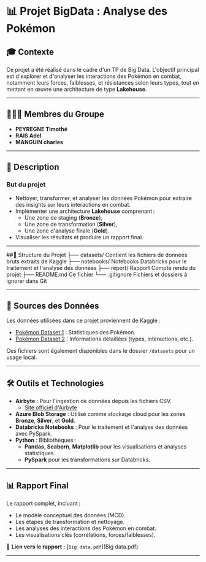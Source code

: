 # 📊 **Projet BigData : Analyse des Pokémon**

## 🎓 **Contexte**
Ce projet a été réalisé dans le cadre d'un TP de Big Data. L'objectif principal est d'explorer et d'analyser les interactions des Pokémon en combat, notamment leurs forces, faiblesses, et résistances selon leurs types, tout en mettant en œuvre une architecture de type **Lakehouse**.

---

## 🧑‍🤝‍🧑 **Membres du Groupe**
- **PEYREGNE Timothé**
- **RAIS Adel**
- **MANGUIN charles**

---

## 📝 **Description**
### **But du projet**
- Nettoyer, transformer, et analyser les données Pokémon pour extraire des insights sur leurs interactions en combat.
- Implémenter une architecture **Lakehouse** comprenant :
  - Une zone de staging (**Bronze**),
  - Une zone de transformation (**Silver**),
  - Une zone d'analyse finale (**Gold**).
- Visualiser les résultats et produire un rapport final.

---

##📂 Structure du Projet
├── datasets/ Contient les fichiers de données bruts extraits de Kaggle
├── notebooks/ Notebooks Databricks pour le traitement et l'analyse des données
├── report/ Rapport Compte rendu du projet
├── README.md Ce fichier
└── .gitignore Fichiers et dossiers à ignorer dans Git

---

## 🔗 **Sources des Données**
Les données utilisées dans ce projet proviennent de Kaggle :
- [Pokémon Dataset 1](https://www.kaggle.com/datasets/rounakbanik/pokemon) : Statistiques des Pokémon.
- [Pokémon Dataset 2](https://www.kaggle.com/datasets/mrdew25/pokemon-database/data) : Informations détaillées (types, interactions, etc.).

Ces fichiers sont également disponibles dans le dossier `/datasets` pour un usage local.

---

## 🛠️ **Outils et Technologies**
- **Airbyte** : Pour l'ingestion de données depuis les fichiers CSV.
  - [Site officiel d'Airbyte](https://github.com/airbytehq/airbyte)
- **Azure Blob Storage** : Utilisé comme stockage cloud pour les zones **Bronze**, **Silver**, et **Gold**.
- **Databricks Notebooks** : Pour le traitement et l'analyse des données avec PySpark.
- **Python** : Bibliothèques :
  - **Pandas**, **Seaborn**, **Matplotlib** pour les visualisations et analyses statistiques.
  - **PySpark** pour les transformations sur Databricks.

---

## 📊 **Rapport Final**
Le rapport complet, incluant :
- Le modèle conceptuel des données (MCD).
- Les étapes de transformation et nettoyage.
- Les analyses des interactions des Pokémon en combat.
- Les visualisations clés (corrélations, forces/faiblesses).

📄 **Lien vers le rapport :** [`Big data.pdf`](Big data.pdf)

---
